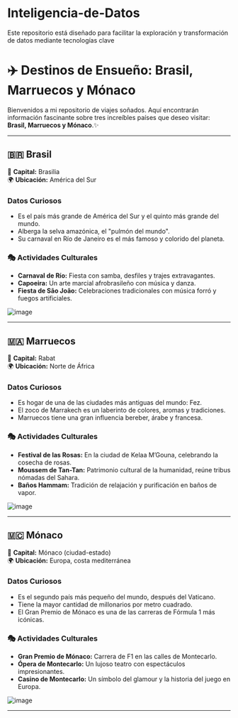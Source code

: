 # Inteligencia-de-Datos
Este repositorio está diseñado para facilitar la exploración y transformación de datos mediante tecnologías clave

# ✈️ Destinos de Ensueño: Brasil, Marruecos y Mónaco

Bienvenidos a mi repositorio de viajes soñados. Aquí encontrarán información fascinante sobre tres increíbles países que deseo visitar: **Brasil, Marruecos y Mónaco**.✨  

---

## 🇧🇷 **Brasil**  
📍 **Capital:** Brasilia  
🌍 **Ubicación:** América del Sur  

###  Datos Curiosos
- Es el país más grande de América del Sur y el quinto más grande del mundo.  
- Alberga la selva amazónica, el "pulmón del mundo".  
- Su carnaval en Río de Janeiro es el más famoso y colorido del planeta.  

### 🎭 Actividades Culturales
- **Carnaval de Río:** Fiesta con samba, desfiles y trajes extravagantes.  
- **Capoeira:** Un arte marcial afrobrasileño con música y danza.  
- **Fiesta de São João:** Celebraciones tradicionales con música forró y fuegos artificiales.  

![image](https://github.com/user-attachments/assets/30749f42-47bb-4d17-af19-c562a086eb4e)


---

## 🇲🇦 **Marruecos**  
📍 **Capital:** Rabat  
🌍 **Ubicación:** Norte de África  

###  Datos Curiosos
- Es hogar de una de las ciudades más antiguas del mundo: Fez.  
- El zoco de Marrakech es un laberinto de colores, aromas y tradiciones.  
- Marruecos tiene una gran influencia bereber, árabe y francesa.  

### 🎭 Actividades Culturales
- **Festival de las Rosas:** En la ciudad de Kelaa M’Gouna, celebrando la cosecha de rosas.  
- **Moussem de Tan-Tan:** Patrimonio cultural de la humanidad, reúne tribus nómadas del Sahara.  
- **Baños Hammam:** Tradición de relajación y purificación en baños de vapor.  

![image](https://github.com/user-attachments/assets/01a5b70b-ab69-47ae-9ea7-6f3c2ff0bb8a)
 

---

## 🇲🇨 **Mónaco**  
📍 **Capital:** Mónaco (ciudad-estado)  
🌍 **Ubicación:** Europa, costa mediterránea  

###  Datos Curiosos
- Es el segundo país más pequeño del mundo, después del Vaticano.  
- Tiene la mayor cantidad de millonarios por metro cuadrado.  
- El Gran Premio de Mónaco es una de las carreras de Fórmula 1 más icónicas.  

### 🎭 Actividades Culturales
- **Gran Premio de Mónaco:** Carrera de F1 en las calles de Montecarlo.  
- **Ópera de Montecarlo:** Un lujoso teatro con espectáculos impresionantes.  
- **Casino de Montecarlo:** Un símbolo del glamour y la historia del juego en Europa.  

![image](https://github.com/user-attachments/assets/906c0bdb-8db1-444a-92c1-45afb28396e1)
 

---





